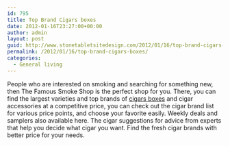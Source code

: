 ```yaml
---
id: 795
title: Top Brand Cigars boxes
date: 2012-01-16T23:27:00+00:00
author: admin
layout: post
guid: http://www.stonetabletsitedesign.com/2012/01/16/top-brand-cigars-boxes/
permalink: /2012/01/16/top-brand-cigars-boxes/
categories:
  - General living
---
```

People who are interested on smoking and searching for something new, then The Famous Smoke Shop is the perfect shop for you. There, you can find the largest varieties and top brands of [cigars boxes](http://www.famous-smoke.com/) and cigar accessories at a competitive price, you can check out the cigar brand list for various price points, and choose your favorite easily. Weekly deals and samplers also available here. The cigar suggestions for advice from experts that help you decide what cigar you want. Find the fresh cigar brands with better price for your needs.